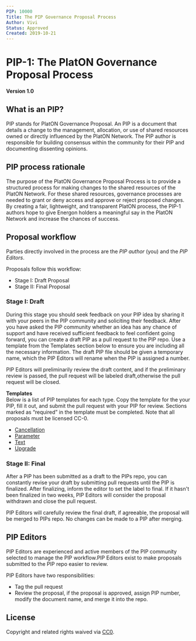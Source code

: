 ```yaml
---
PIP: 10000
Title: The PIP Governance Proposal Process
Author: Vivi
Status: Approved
Created: 2019-10-21
---
```


# PIP-1: The PlatON Governance Proposal Process

**Version 1.0**

## What is an PIP?
PIP stands for PlatON Governance Proposal. An PIP is a document that details a change to the management, allocation, or use of shared resources owned or directly influenced by the PlatON Network. The PIP author is responsible for building consensus within the community for their PIP and documenting dissenting opinions.

## PIP process rationale
The purpose of the PlatON Governance Proposal Process is to provide a structured process for making changes to the shared resources of the PlatON Network. For these shared resources, governance processes are needed to grant or deny access and approve or reject proposed changes. By creating a fair, lightweight, and transparent PlatON process, the PIP-1 authors hope to give Energon holders a meaningful say in the PlatON Network and increase the chances of success.

## Proposal workflow
Parties directly involved in the process are the _PIP author_ (you) and the _PIP Editors_.

Proposals follow this workflow:

* Stage I: Draft Proposal
* Stage II: Final Proposal

### Stage I: Draft
During this stage you should seek feedback on your PIP idea by sharing it with your peers in the PIP community and soliciting their feedback. After you have asked the PIP community whether an idea has any chance of support and have received sufficient feedback to feel confident going forward, you can create a draft PIP as a pull request to the PIP repo. Use a template from the Templates section below to ensure you are including all the necessary information. The draft PIP file should be given a temporary name, which the PIP Editors will rename when the PIP is assigned a number.

PIP Editors will preliminarily review the draft content, and if the preliminary review is passed, the pull request will be labeled draft,otherwise the pull request will be closed.

**Templates**  
Below is a list of PIP templates for each type. Copy the template for the your PIP, fill it out, and submit the pull request with your PIP for review. Sections marked as “required” in the template must be completed. Note that all proposals must be licensed CC-0.

* [Cancellation](../templates/Cancellation-template.md)
* [Parameter](../templates/Parameter-template.md)
* [Text](../templates/Text_template.md)
* [Upgrade](../templates/Upgrade-template.md)


### Stage II: Final
After a PIP has been submitted as a draft to the PIPs repo, you can constantly revise your draft by submitting pull requests until the PIP is finalized. After finalizing, inform the editor to set the label to final. If it hasn't been finalized in two weeks, PIP Editors will consider the proposal withdrawn and close the pull request.

PIP Editors will carefully review the final draft, if agreeable, the proposal will be merged to PIPs repo.  No changes can be made to a PIP after merging.

## PIP Editors
PIP Editors are experienced and active members of the PIP community selected to manage the PIP workflow.PIP Editors exist to make proposals submitted to the PIP repo easier to review.

PIP Editors have two responsibilities:

* Tag the pull request
* Review the proposal, if the proposal is approved, assign PIP number, modify the document name, and merge it into the repo.

## License
Copyright and related rights waived via [CC0](https://creativecommons.org/publicdomain/zero/1.0/).
